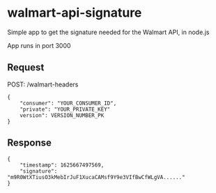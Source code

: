 # walmart-api-signature
Simple app to get the signature needed for the Walmart API, in node.js

App runs in port 3000


## Request

POST: /walmart-headers

```
{
    "consumer": "YOUR_CONSUMER_ID",
    "private": "YOUR_PRIVATE_KEY"
    version": VERSION_NUMBER_PK
}
```

## Response

```
{
    "timestamp": 1625667497569,
    "signature": "m9R0WtXTiusO3kMebIrJuF1XucaCAMsf9Y9e3VIfBwCfWLgVA......"
}
```
